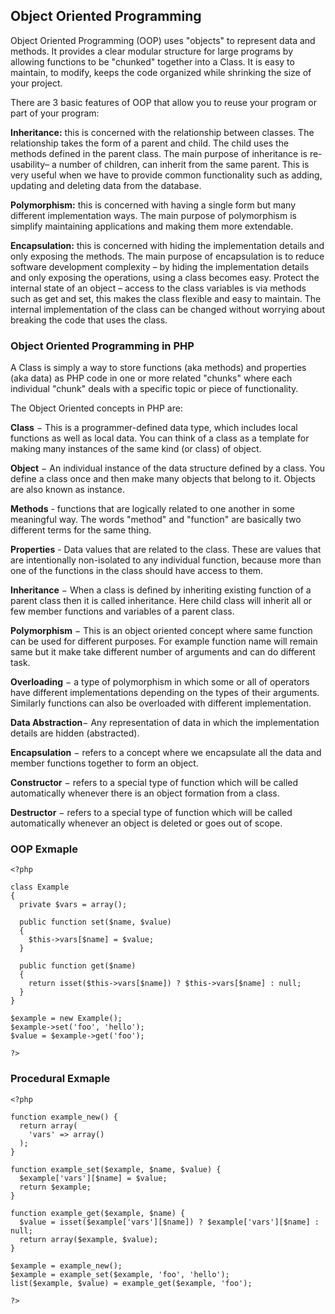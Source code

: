 ## Object Oriented Programming

Object Oriented Programming (OOP) uses "objects" to represent data and methods. It provides a clear modular structure for large programs by allowing functions to be "chunked" together into a Class. It is easy to maintain, to modify, keeps the code organized while shrinking the size of your project.

There are 3 basic features of OOP that allow you to reuse your program or part of your program:

**Inheritance:** this is concerned with the relationship between classes. The relationship takes the form of a parent and child. The child uses the methods defined in the parent class. The main purpose of inheritance is re-usability– a number of children, can inherit from the same parent. This is very useful when we have to provide common functionality such as adding, updating and deleting data from the database.

**Polymorphism:** this is concerned with having a single form but many different implementation ways. The main purpose of polymorphism is simplify maintaining applications and making them more extendable.

**Encapsulation:** this is concerned with hiding the implementation details and only exposing the methods. The main purpose of encapsulation is to reduce software development complexity – by hiding the implementation details and only exposing the operations, using a class becomes easy.
Protect the internal state of an object – access to the class variables is via methods such as get and set, this makes the class flexible and easy to maintain.
The internal implementation of the class can be changed without worrying about breaking the code that uses the class.


### Object Oriented Programming in PHP

A Class is simply a way to store functions (aka methods) and properties (aka data) as PHP code in one or more related "chunks" where each individual "chunk" deals with a specific topic or piece of functionality. 

The Object Oriented concepts in PHP are:

**Class** − This is a programmer-defined data type, which includes local functions as well as local data. You can think of a class as a template for making many instances of the same kind (or class) of object.

**Object** − An individual instance of the data structure defined by a class. You define a class once and then make many objects that belong to it. Objects are also known as instance.

**Methods** - functions that are logically related to one another in some meaningful way. The words "method" and "function" are basically two different terms for the same thing.

**Properties** - Data values that are related to the class. These are values that are intentionally non-isolated to any individual function, because more than one of the functions in the class should have access to them.

**Inheritance** − When a class is defined by inheriting existing function of a parent class then it is called inheritance. Here child class will inherit all or few member functions and variables of a parent class.

**Polymorphism** − This is an object oriented concept where same function can be used for different purposes. For example function name will remain same but it make take different number of arguments and can do different task.

**Overloading** − a type of polymorphism in which some or all of operators have different implementations depending on the types of their arguments. Similarly functions can also be overloaded with different implementation.

**Data Abstraction**− Any representation of data in which the implementation details are hidden (abstracted). 

**Encapsulation** − refers to a concept where we encapsulate all the data and member functions together to form an object.

**Constructor** − refers to a special type of function which will be called automatically whenever there is an object formation from a class.

**Destructor** − refers to a special type of function which will be called automatically whenever an object is deleted or goes out of scope.


### OOP Exmaple
```
<?php

class Example
{
  private $vars = array();

  public function set($name, $value)
  {
    $this->vars[$name] = $value;
  }

  public function get($name)
  {
    return isset($this->vars[$name]) ? $this->vars[$name] : null;
  }
}

$example = new Example();
$example->set('foo', 'hello');
$value = $example->get('foo');

?>

```

### Procedural Exmaple
```
<?php

function example_new() {
  return array(
    'vars' => array()
  );
}

function example_set($example, $name, $value) {
  $example['vars'][$name] = $value;
  return $example;
}

function example_get($example, $name) {
  $value = isset($example['vars'][$name]) ? $example['vars'][$name] : null;
  return array($example, $value);
}

$example = example_new();
$example = example_set($example, 'foo', 'hello');
list($example, $value) = example_get($example, 'foo');

?>

```
